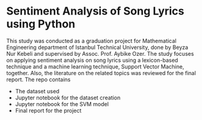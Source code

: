 # Sentiment Analysis of Song Lyrics using Python
This study was conducted as a graduation project for Mathematical Engineering department of Istanbul Technical University, done by Beyza Nur Kebeli and supervised by Assoc. Prof. Aybike Ozer. The study focuses on applying sentiment analysis on song lyrics using a lexicon-based technique and a machine learning technique, Support Vector Machine, together. Also, the literature on the related topics was reviewed for the final report.
The repo contains
* The dataset used
* Jupyter notebook for the dataset creation
* Jupyter notebook for the SVM model
* Final report for the project  

